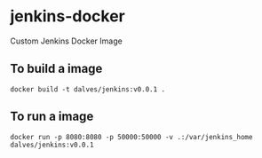 # jenkins-docker
Custom Jenkins Docker Image

## To build a image
```
docker build -t dalves/jenkins:v0.0.1 .
```

## To run a image
```
docker run -p 8080:8080 -p 50000:50000 -v .:/var/jenkins_home dalves/jenkins:v0.0.1
```